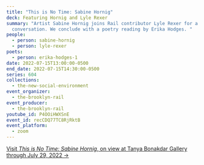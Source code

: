 ```yaml
---
title: "This is No Time: Sabine Hornig"
deck: Featuring Hornig and Lyle Rexer
summary: "Artist Sabine Hornig joins Rail contributor Lyle Rexer for a
  conversation. We conclude with a poetry reading by Erika Hodges. "
people:
  - person: sabine-hornig
  - person: lyle-rexer
poets:
  - person: erika-hodges-1
date: 2022-07-15T13:00:00-0500
end_date: 2022-07-15T14:30:00-0500
series: 604
collections:
  - the-new-social-environment
event_organizer:
  - the-brooklyn-rail
event_producer:
  - the-brooklyn-rail
youtube_id: P4OOiHWXSnE
event_id: recCDQ77TC8RjRktB
event_platform:
  - zoom
---
```

[Visit *This is No Time: Sabine Hornig*, on view at Tanya Bonakdar Gallery through July 29, 2022 →](https://www.tanyabonakdargallery.com/exhibitions/643-sabine-hornig-this-is-no-time-tanya-bonakdar-gallery-new-york/)